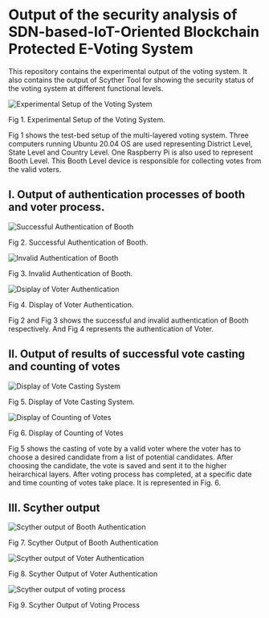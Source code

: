 # Output of the security analysis of SDN-based-IoT-Oriented Blockchain Protected E-Voting System

This repository contains the experimental output of the voting system. It also contains the output of Scyther Tool for showing the security status of the voting system at different functional levels.

![Experimental Setup of the Voting System](https://github.com/Indrason/SDN-based-IoT-Oriented-Blockchain-based-E-Voting-System/assets/26199016/e051704c-7d55-4ba7-8eab-87379e48435a)

Fig 1. Experimental Setup of the Voting System.

Fig 1 shows the test-bed setup of the multi-layered voting system. Three computers running Ubuntu 20.04 OS are used representing District Level, State Level and Country Level. One Raspberry Pi is also used to represent Booth Level. This Booth Level device is responsible for collecting votes from the valid voters.

## I. Output of authentication processes of booth and voter process.

![Successful Authentication of Booth](https://github.com/Indrason/SDN-based-IoT-Oriented-Blockchain-based-E-Voting-System/assets/26199016/f2f4f048-1bfa-4696-a324-7e11a1b491cd)

Fig 2. Successful Authentication of Booth.

![Invalid Authentication of Booth](https://github.com/Indrason/SDN-based-IoT-Oriented-Blockchain-based-E-Voting-System/assets/26199016/b527a68c-3e6f-486e-b7bf-8ce32d2d1933)

Fig 3. Invalid Authentication of Booth.

![Dsiplay of Voter Authentication](https://github.com/Indrason/SDN-based-IoT-Oriented-Blockchain-based-E-Voting-System/assets/26199016/2c8a9bbe-d20b-47d1-82fe-c6cebe81d52c)

Fig 4. Display of Voter Authentication.

Fig 2 and Fig 3 shows the successful and invalid authentication of Booth respectively. And Fig 4 represents the authentication of Voter.

## II. Output of results of successful vote casting and counting of votes

![Display of Vote Casting System](https://github.com/Indrason/SDN-based-IoT-Oriented-Blockchain-based-E-Voting-System/assets/26199016/a81146a5-8216-4608-9aab-4ab7ca132f6f)

Fig 5. Display of Vote Casting System.

![Display of Counting of Votes](https://github.com/Indrason/SDN-based-IoT-Oriented-Blockchain-based-E-Voting-System/assets/26199016/1b00b4dc-874b-4180-a11c-cb4b78b7130e)

Fig 6. Display of Counting of Votes

Fig 5 shows the casting of vote by a valid voter where the voter has to choose a desired candidate from a list of potential candidates. After choosing the candidate, the vote is saved and sent it to the higher heirarchical layers. After voting process has completed, at a specific date and time counting of votes take place. It is represented in Fig. 6.

## III. Scyther output

![Scyther output of Booth Authentication](https://github.com/Indrason/SDN-based-IoT-Oriented-Blockchain-based-E-Voting-System/assets/26199016/adbb429b-483c-4308-95d1-9547af5880c1)

Fig 7. Scyther Output of Booth Authentication

![Scyther output of Voter Authentication](https://github.com/Indrason/SDN-based-IoT-Oriented-Blockchain-based-E-Voting-System/assets/26199016/b2301f1e-59ec-4e5d-9e9d-9c8e1ecd3e0f)

Fig 8. Scyther Output of Voter Authentication

![Scyther output of voting process](https://github.com/Indrason/SDN-based-IoT-Oriented-Blockchain-based-E-Voting-System/assets/26199016/f59c6cba-5a54-4e0b-a1f6-669291b13a04)

Fig 9. Scyther Output of Voting Process
